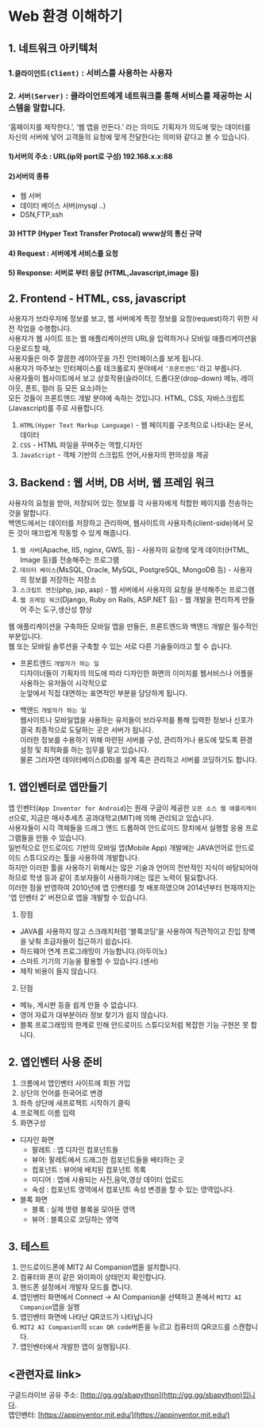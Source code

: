 # Web 환경 이해하기
## 1. 네트워크 아키텍처   
### 1.`클라이언트(Client)` : 서비스를 사용하는 사용자  
### 2. `서버(Server)` : 클라이언트에게 네트워크를 통해 서비스를 제공하는 시스템을 말합니다.  
‘홈페이지를 제작한다.’, ‘웹 앱을 만든다.’ 라는 의미도 기획자가 의도에 맞는 데이터를 자신의 서버에 넣어 고객들의 요청에 맞게 전달한다는 의미와 같다고 볼 수 있습니다.  
     
#### 1)서버의 주소 : URL(ip와 port로 구성) 192.168.x.x:88  
#### 2)서버의 종류 
* 웹 서버  
* 데이터 베이스 서버(mysql ..)  
* DSN,FTP,ssh  

#### 3) HTTP (Hyper Text Transfer Protocal) www상의 통신 규약  
#### 4) Request : 서버에게 서비스를 요청   
#### 5) Response: 서버로 부터 응답 (HTML,Javascript,image 등)  

## 2. Frontend - HTML, css, javascript   
사용자가 브라우저에 정보를 보고, 웹 서버에게 특정 정보를 요청(request)하기 위한 사전 작업을 수행합니다.  
사용자가 웹 사이트 또는 웹 애플리케이션의 URL을 입력하거나 모바일 애플리케이션을 다운로드할 때,      
사용자들은 아주 깔끔한 레이아웃을 가진 인터페이스를 보게 됩니다.     
사용자가 마주보는 인터페이스를 테크롤로지 분야에서  `‘프론트엔드’`라고 부릅니다.    
사용자들이 웹사이트에서 보고 상호작용(슬라이더, 드롭다운(drop-down) 메뉴, 레이아웃, 폰트, 컬러 등 모든 요소)하는    
모든 것들이 프론트엔드 개발 분야에 속하는 것입니다. HTML, CSS, 자바스크립트(Javascript)를 주로 사용합니다.  
 1. `HTML(Hyper Text Markup Language)` - 웹 페이지를 구조적으로 나타내는 문서,데이터    
 3. `CSS` - HTML 파일을 꾸며주는 역할,디자인   
 3. `JavaScript` - 객체 기반의 스크립트 언어,사용자의 편의성을 제공   


## 3. Backend : 웹 서버, DB 서버, 웹 프레임 워크  

사용자의 요청을 받아, 저장되어 있는 정보를 각 사용자에게 적합한 페이지를 전송하는 것을 말합니다.   
백엔드에서는 데이터를 저장하고 관리하며, 웹사이트의 사용자측(client-side)에서 모든 것이 매끄럽게 작동할 수 있게 해줍니다.    
 1. `웹 서버`(Apache, IIS, nginx, GWS, 등) - 사용자의 요청에 맞게 데이터(HTML, Image 등)를 전송해주는 프로그램   
 2. `데이터 베이스`(MsSQL, Oracle, MySQL, PostgreSQL, MongoDB 등) - 사용자의 정보를 저장하는 저장소   
 3. `스크립트 엔진`(php, jsp, asp) - 웹 서버에서 사용자의 요청을 분석해주는 프로그램   
 4. `웹 프레임 워크`(Django, Ruby on Rails, ASP.NET 등) - 웹 개발을 편리하게 만들어 주는 도구,생산성 향상   


웹 애플리케이션을 구축하든 모바일 앱을 만들든, 프론트엔드와 백엔드 개발은 필수적인 부분입니다.    
웹 또는 모바일 솔루션을 구축할 수 있는 서로 다른 기술들이라고 할 수 습니다.    
 
* 프론트엔드 `개발자가 하는 일 `   
디자이너들이 기획자의 의도에 따라 디자인한 화면의 이미지를 웹서비스나 어플을 사용하는 유저들이 시각적으로   
눈앞에서 직접 대면하는 표면적인 부분을 담당하게 됩니다.    
   
* 백엔드 `개발자가 하는 일`     
웹사이트나 모바일앱을 사용하는 유저들이 브라우저를 통해 입력한 정보나 신호가 결국 최종적으로 도달하는 곳은 서버가 됩니다.  
이러한 정보를 수용하기 위해 마련된 서버를 구성, 관리하거나 용도에 맞도록 환경설정 및 최적화를 하는 임무를 맡고 있습니다.   
물론 그러자면 데이터베이스(DB)를 설계 혹은 관리하고 서버를 코딩하기도 합니다.  

## 1. 앱인벤터로 앱만들기    
앱 인벤터(`App Inventor for Android`)는 원래 구글이 제공한 `오픈 소스 웹 애플리케이션`으로, 지금은 매사추세츠 공과대학교(MIT)에 의해 관리되고 있습니다.   
사용자들이 시각 객체들을 드래그 앤드 드롭하여 안드로이드 장치에서 실행할 응용 프로그램들을 만들 수 있습니다.   
일반적으로 안드로이드 기반의 모바일 앱(Mobile App) 개발에는 JAVA언어로 안드로이드 스튜디오라는 툴을 사용하여 개발합니다.   
하지만 이러한 툴을 사용하기 위해서는 많은 기술과 언어의 전반적인 지식이 바탕되어야 하므로 학생 등과 같이 초보자들이 사용하기에는 많은 노력이 필요합니다.      
이러한 점을 반영하여 2010년에 앱 인벤터를 첫 배포하였으며 2014년부터 현재까지는 '앱 인벤터 2' 버젼으로 앱을 개발할 수 있습니다.     

1. 장점  
  * JAVA를 사용하지 않고 스크래치처럼 '블록코딩'을 사용하여 직관적이고 진입 장벽을 낮춰 초급자들이 접근하기 쉽습니다.  
  * 하드웨어 연계 프로그래밍이 가능합니다.(아두이노)    
  * 스마트 기기의 기능을 활용할 수 있습니다.(센서)  
  * 제작 비용이 들지 않습니다.     


2. 단점    
  * 메뉴, 게시판 등을 쉽게 만들 수 없습니다.   
  * 영어 자료가 대부분이라 정보 찾기가 쉽지 않습니다.   
  * 블록 프로그래밍의 한계로 인해 안드로이드 스튜디오처럼 복잡한 기능 구현은 못 합니다.   

 
## 2. 앱인벤터 사용 준비
1. 크롬에서 앱인벤터 사이트에 회원 가입
2. 상단의 언어를 한국어로 변경
3. 좌측 상단에 새프로젝트 시작하기 클릭
4. 프로젝트 이름 입력
5. 화면구성
* 디자인 화면  
  * 팔레트 : 앱 디자인 컴포넌트들
  * 뷰어: 팔레트에서 드래그한 컴포넌트들을 배티하는 곳
  * 컴포넌트 : 뷰어에 배치된 컴포넌트 목록 
  * 미디어 : 앱에 사용되는 사진,음악,영상 데이터 업로드
  * 속성 : 컴포넌트 영역에서 컴포넌트 속성 변경을 할 수 있는 영역입니다.
* 블록 화면 
  * 블록 : 실제 명령 블록을 모아둔 영역 
  * 뷰어 : 블록으로 코딩하는 영역  

## 3. 테스트  
1. 안드로이드폰에 MIT2 AI Companion앱을 설치합니다.
2. 컴퓨터와 폰이 같은 와이파이 상태인지 확인합니다.
3. 핸드폰 설정에서 개발자 모드를 켭니다.
4. 앱인벤터 화면에서 Connect -> AI Companion을 선택하고 폰에서 `MIT2 AI Companion`앱을 실행 
5. 앱인벤터 화면에 나타난 QR코드가 나타납니다
6. `MIT2 AI Companion`의 `scan QR code`버튼을 누르고 컴퓨터의 QR코드를 스캔합니다.
7. 앱인벤터에서 개발한 앱이 실행됩니다.



## <관련자료 link>   
구글드라이브 공유 주소: [http://gg.gg/sbapython](http://gg.gg/sbapython)입니다.   
앱인벤터: [https://appinventor.mit.edu/](https://appinventor.mit.edu/)  



